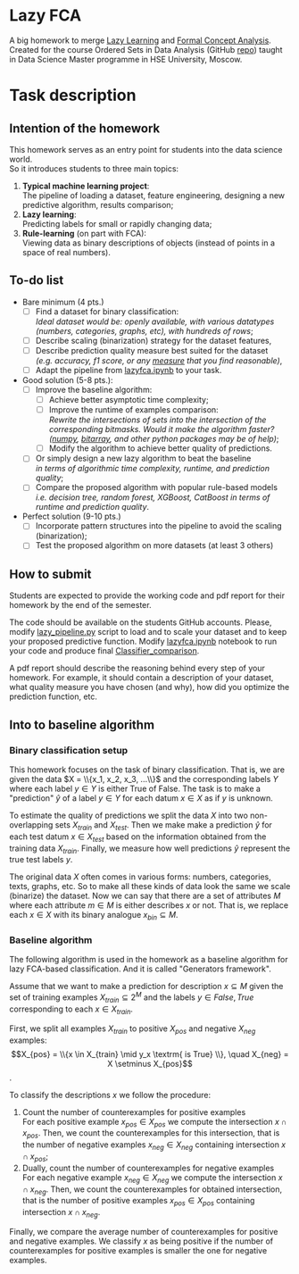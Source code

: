 # Lazy FCA

A big homework to merge [Lazy Learning](https://en.wikipedia.org/wiki/Lazy_learning)
and [Formal Concept Analysis](https://en.wikipedia.org/wiki/Formal_concept_analysis).
Created for the course Ordered Sets in Data Analysis (GitHub [repo](https://github.com/EgorDudyrev/OSDA_course))
taught in Data Science Master programme in HSE University, Moscow. 

# Task description

## Intention of the homework
 
This homework serves as an entry point for students into the data science world.     
So it introduces students to three main topics: 
1. **Typical machine learning project**: \
   The pipeline of loading a dataset, feature engineering, designing a new predictive algorithm, results comparison;     
2. **Lazy learning**: \
   Predicting labels for small or rapidly changing data;
4. **Rule-learning** (on part with FCA): \
   Viewing data as binary descriptions of objects (instead of points in a space of real numbers). 

## To-do list

* Bare minimum (4 pts.)
  * [ ] Find a dataset for binary classification:\
  _Ideal dataset would be: openly available, with various datatypes (numbers, categories, graphs, etc),
  with hundreds of rows_;
  * [ ] Describe scaling (binarization) strategy for the dataset features,
  * [ ] Describe prediction quality measure best suited for the dataset \
   _(e.g. accuracy, f1 score, or any 
  [measure](https://en.wikipedia.org/wiki/Evaluation_of_binary_classifiers) that you find reasonable)_,
  * [ ] Adapt the pipeline from 
  [lazyfca.ipynb](https://github.com/EgorDudyrev/OSDA_course/blob/Autumn_2022/lazy_fca/lazyfca.ipynb)
  to your task. 
* Good solution (5-8 pts.):
  * [ ] Improve the baseline algorithm:
    * [ ] Achieve better asymptotic time complexity;
    * [ ] Improve the runtime of examples comparison:\
    _Rewrite the intersections of sets into the intersection of the corresponding bitmasks. 
    Would it make the algorithm faster?\
    ([numpy](https://pypi.org/project/numpy/), [bitarray](https://pypi.org/project/bitarray/),
    and other python packages may be of help)_;
    * [ ] Modify the algorithm to achieve better quality of predictions.
  * [ ] Or simply design a new lazy algorithm to beat the baseline \
  _in terms of algorithmic time complexity, runtime, and prediction quality_;
  * [ ] Compare the proposed algorithm with popular rule-based models \
    _i.e. decision tree, random forest, XGBoost, CatBoost in terms of runtime and prediction quality_.
* Perfect solution (9-10 pts.)
  * [ ] Incorporate pattern structures into the pipeline to avoid the scaling (binarization);
  * [ ] Test the proposed algorithm on more datasets (at least 3 others)

## How to submit

Students are expected to provide the working code and pdf report for their homework by the end of the semester. 

The code should be available on the students GitHub accounts.
Please, modify [lazy_pipeline.py](https://github.com/EgorDudyrev/OSDA_course/blob/feature/lazy_refactoring/lazy_fca/lazy_pipeline.py)
script to load and to scale your dataset and to keep your proposed predictive function.
Modify [lazyfca.ipynb](https://github.com/EgorDudyrev/OSDA_course/blob/feature/lazy_refactoring/lazy_fca/lazyfca.ipynb) notebook
to run your code and produce final [Classifier_comparison](https://github.com/EgorDudyrev/OSDA_course/blob/feature/lazy_refactoring/lazy_fca/Classifier_comparison.png).

A pdf report should describe the reasoning behind every step of your homework. For example,
it should contain a description of your dataset, what quality measure you have chosen (and why), 
how did you optimize the prediction function, etc.  

## Into to baseline algorithm

### Binary classification setup

This homework focuses on the task of binary classification. 
That is, we are given the data $X = \\{x_1, x_2, x_3, ...\\}$
and the corresponding labels $Y$ where each label $y \in Y$ is either True of False.
The task is to make a "prediction" $\hat{y}$ of a label $y \in Y$ for each datum $x \in X$ as if $y$ is unknown.

To estimate the quality of predictions we split the data $X$ into two non-overlapping sets $X_{train}$ and $X_{test}$.
Then we make make a prediction $\hat{y}$ for each test datum $x \in X_{test}$
based on the information obtained from the training data $X_{train}$. 
Finally, we measure how well predictions $\hat{y}$ represent the true test labels $y$.  

The original data $X$ often comes in various forms: numbers, categories, texts, graphs, etc.
So to make all these kinds of data look the same we scale (binarize) the dataset. 
Now we can say that there are a set of attributes $M$ where each attribute $m \in M$ is either describes $x$ or not.
That is, we replace each $x \in X$ with its binary analogue $x_{bin} \subseteq M$.


### Baseline algorithm
The following algorithm is used in the homework as a baseline algorithm for lazy FCA-based classification.
And it is called "Generators framework".

Assume that we want to make a prediction for description $x \subseteq M$ given
the set of training examples $X_{train} \subseteq 2^M$ and the labels $y \in {False, True}$
corresponding to each $x \in X_{train}$.

First, we split all examples $X_{train}$ to positive $X_{pos}$ and negative $X_{neg}$ examples:
$$X_{pos} = \\{x \in X_{train} \mid y_x \textrm{ is True} \\}, \quad X_{neg} = X \setminus X_{pos}$$.

To classify the descriptions $x$ we follow the procedure:
1) Count the number of counterexamples for positive examples \
For each positive example $x_{pos} \in X_{pos}$ we compute the intersection $x \cap x_{pos}$.
Then, we count the counterexamples for this intersection,
that is the number of negative examples $x_{neg} \in X_{neg}$ containing intersection $x \cap x_{pos}$;
2) Dually, count the number of counterexamples for negative examples \
For each negative example $x_{neg} \in X_{neg}$ we compute the intersection $x \cap x_{neg}$.
Then, we count the counterexamples for obtained intersection,
that is the number of positive examples $x_{pos} \in X_{pos}$ containing intersection $x \cap x_{neg}$.

Finally, we compare the average number of counterexamples for positive and negative examples. 
We classify $x$ as being positive if the number of counterexamples 
for positive examples is smaller the one for negative examples. 
